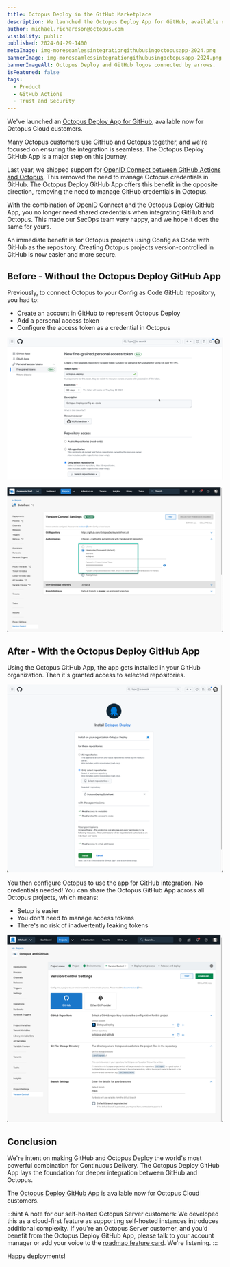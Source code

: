 ```yaml
---
title: Octopus Deploy in the GitHub Marketplace 
description: We launched the Octopus Deploy App for GitHub, available now for Octopus Cloud customers. The app removes the need to manage GitHub credentials in Octopus.
author: michael.richardson@octopus.com 
visibility: public
published: 2024-04-29-1400
metaImage: img-moreseamlessintegrationgithubusingoctopusapp-2024.png
bannerImage: img-moreseamlessintegrationgithubusingoctopusapp-2024.png
bannerImageAlt: Octopus Deploy and GitHub logos connected by arrows.
isFeatured: false
tags: 
  - Product
  - GitHub Actions
  - Trust and Security
---
```


We've launched an [Octopus Deploy App for GitHub](https://github.com/marketplace/octopus-deploy), available now for Octopus Cloud customers.

Many Octopus customers use GitHub and Octopus together, and we're focused on ensuring the integration is seamless. The Octopus Deploy GitHub App is a major step on this journey.

Last year, we shipped support for [OpenID Connect between GitHub Actions and Octopus](https://roadmap.octopus.com/c/70-openid-connect-oidc-for-github-actions). This removed the need to manage Octopus credentials in GitHub. The Octopus Deploy GitHub App offers this benefit in the opposite direction, removing the need to manage GitHub credentials in Octopus. 

With the combination of OpenID Connect and the Octopus Deploy GitHub App, you no longer need shared credentials when integrating GitHub and Octopus. This made our SecOps team very happy, and we hope it does the same for yours.

An immediate benefit is for Octopus projects using Config as Code with GitHub as the repository. Creating Octopus projects version-controlled in GitHub is now easier and more secure. 

## Before - Without the Octopus Deploy GitHub App 

Previously, to connect Octopus to your Config as Code GitHub repository, you had to:

- Create an account in GitHub to represent Octopus Deploy
- Add a personal access token
- Configure the access token as a credential in Octopus

![GitHub Personal Access Token](github-pat.png "width=500")

![GitHub Credentials in Octopus](version-control-password.png "width=500")


## After - With the Octopus Deploy GitHub App 

Using the Octopus GitHub App, the app gets installed in your GitHub organization. Then it's granted access to selected repositories.

![Granting the Octopus App access to Repositories](octopus-github-app-install.png "width=500")

You then configure Octopus to use the app for GitHub integration. No credentials needed! You can share the Octopus GitHub App across all Octopus projects, which means:

- Setup is easier
- You don't need  to manage access tokens
- There's no risk of inadvertently leaking tokens

![Configuring the app in your Octopus Project](octopus-app-project.png "width=500")

## Conclusion 

We're intent on making GitHub and Octopus Deploy the world's most powerful combination for Continuous Delivery. The Octopus Deploy GitHub App lays the foundation for deeper integration between GitHub and Octopus.  

The [Octopus Deploy GitHub App](https://github.com/marketplace/octopus-deploy) is available now for Octopus Cloud customers. 

:::hint
A note for our self-hosted Octopus Server customers: We developed this as a cloud-first feature as supporting self-hosted instances introduces additional complexity.  If you're an Octopus Server customer, and you'd benefit from the Octopus Deploy GitHub App, please talk to your account manager or add your voice to the [roadmap feature card](https://roadmap.octopus.com/c/107-github-app-for-server-customers). We're listening. 
:::

Happy deployments!
